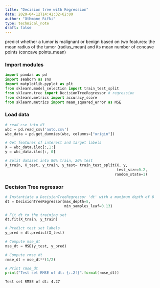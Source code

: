 ```yaml
---
title: "Decision tree with Regression"
date: 2020-04-12T14:41:32+02:00
author: "Othmane Rifki"
type: technical_note
draft: false
---
```

predict whether a tumor is malignant or benign based on two features: the mean radius of the tumor (radius_mean) and its mean number of concave points (concave points_mean)

### Import modules


```python
import pandas as pd
import seaborn as sns
import matplotlib.pyplot as plt
from sklearn.model_selection import train_test_split
from sklearn.tree import DecisionTreeRegressor # regression
from sklearn.metrics import accuracy_score
from sklearn.metrics import mean_squared_error as MSE
```

### Load data


```python
# read csv into df
wbc = pd.read_csv('auto.csv')
wbc_data = pd.get_dummies(wbc, columns=["origin"])

# Get features of interest and target labels
X = wbc_data.iloc[:,1:]
y = wbc_data.iloc[:, 0]

# Split dataset into 80% train, 20% test
X_train, X_test, y_train, y_test= train_test_split(X, y, 
                                                   test_size=0.2,
                                                  random_state=1)
```

### Decision Tree regressor


```python
# Instantiate a DecisionTreeRegressor 'dt' with a maximum depth of 8
dt = DecisionTreeRegressor(max_depth=8,
                           min_samples_leaf=0.13)

# Fit dt to the training set
dt.fit(X_train, y_train)

# Predict test set labels
y_pred = dt.predict(X_test)

# Compute mse_dt
mse_dt = MSE(y_test, y_pred)

# Compute rmse_dt
rmse_dt = mse_dt**(1/2)

# Print rmse_dt
print("Test set RMSE of dt: {:.2f}".format(rmse_dt))
```

    Test set RMSE of dt: 4.27

